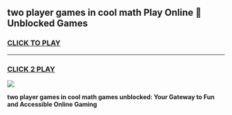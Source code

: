 
## two player games in cool math Play Online 👋 Unblocked Games
<h3>
<a href="https://news.freeplayer.one?title=two_player_games_in_cool_math&ref=17CMG">CLICK TO PLAY</a></h3>
<hr>

<h3>
<a href="https://news.freeplayer.one?title=two_player_games_in_cool_math&ref=17CMG">CLICK 2 PLAY</a>
  
</h3>

<a href="https://news.freeplayer.one?title=two_player_games_in_cool_math&ref=17CMG/"><img src="https://clearcache.store/games.png"></a>


**two player games in cool math games unblocked: Your Gateway to Fun and Accessible Online Gaming**
